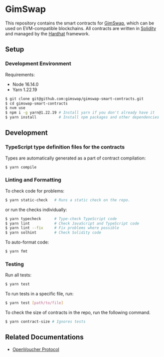 <!-- prettier-ignore-start -->
<!-- omit in toc -->
# GimSwap
<!-- prettier-ignore-end -->

This repository contains the smart contracts for [GimSwap](https://www.gimswap.com), which can be used on EVM-compatible blockchains. All contracts are written in [Solidity](https://soliditylang.org/) and managed
by the [Hardhat](https://hardhat.org/) framework.

## Setup

### Development Environment

Requirements:

- Node 16.14.0
- Yarn 1.22.19

```sh
$ git clone git@github.com:gimswap/gimswap-smart-contracts.git
$ cd gimswap-smart-contracts
$ nvm use
$ npm i -g yarn@1.22.19 # Install yarn if you don't already have it
$ yarn install          # Install npm packages and other dependencies
```

## Development

### TypeScript type definition files for the contracts

Types are automatically generated as a part of contract compilation:

```sh
$ yarn compile
```

### Linting and Formatting

To check code for problems:

```sh
$ yarn static-check   # Runs a static check on the repo.
```

or run the checks individually:

```sh
$ yarn typecheck      # Type-check TypeScript code
$ yarn lint           # Check JavaScript and TypeScript code
$ yarn lint --fix     # Fix problems where possible
$ yarn solhint        # Check Solidity code
```

To auto-format code:

```sh
$ yarn fmt
```

### Testing

Run all tests:

```sh
$ yarn test
```

To run tests in a specific file, run:

```sh
$ yarn test [path/to/file]
```

To check the size of contracts in the repo, run the following command.

```sh
$ yarn contract-size # Ignores tests
```

## Related Documentations

- [OpenVoucher Protocol](https://victorious-lawyer-65b.notion.site/Open-Protocol-84bc8f4b0b1f4a12ae1b147723de6b72?pvs=4)
